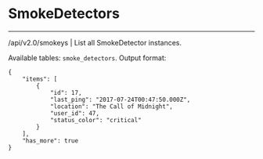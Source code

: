 # SmokeDetectors

---
/api/v2.0/smokeys | List all SmokeDetector instances.

Available tables: `smoke_detectors`.
Output format:

    {
        "items": [
            {
                "id": 17,
                "last_ping": "2017-07-24T00:47:50.000Z",
                "location": "The Call of Midnight",
                "user_id": 47,
                "status_color": "critical"
            }
        ],
        "has_more": true
    }